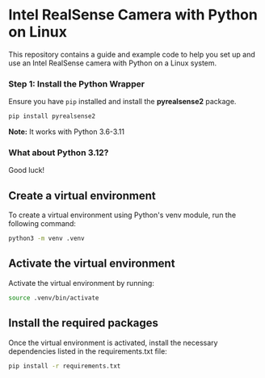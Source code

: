 # Intel RealSense Camera with Python on Linux

This repository contains a guide and example code to help you set up and use an Intel RealSense camera with Python on a Linux system.

### Step 1: Install the Python Wrapper

Ensure you have `pip` installed and install the **pyrealsense2** package.
```sh
pip install pyrealsense2
```

**Note:** It works with Python 3.6-3.11

### What about Python 3.12?

Good luck!

## Create a virtual environment

To create a virtual environment using Python's venv module, run the following command:

```bash
python3 -m venv .venv
```

## Activate the virtual environment

Activate the virtual environment by running:

```bash
source .venv/bin/activate
```

##  Install the required packages

Once the virtual environment is activated, install the necessary dependencies listed in the requirements.txt file:

```bash
pip install -r requirements.txt
```